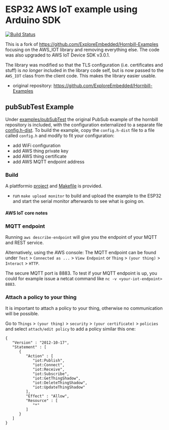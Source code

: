 # ESP32 AWS IoT example using Arduino SDK

[![Build Status](https://travis-ci.org/jandelgado/esp32-aws-iot.svg?branch=master)](https://travis-ci.org/jandelgado/esp32-aws-iot)

This is a fork of https://github.com/ExploreEmbedded/Hornbill-Examples
focusing on the AWS_IOT library and removing everything else. The code was
also upgraded to AWS IoT Device SDK v3.0.1. 

The library was modified so that the TLS configuration (i.e. certificates and
stuff) is _no longer_ included in the library code self, but is now passed to
the `AWS_IOT` class from the client code. This makes the library easier usable.

* original repository:  https://github.com/ExploreEmbedded/Hornbill-Examples

## pubSubTest Example

Under [examples/pubSubTest](examples/pubSubTest) the original PubSub example of
the hornbill repository is included, with the configuration externalized to a
separate file [config.h-dist](examples/pubSubTest/config.h-dist). To build the
example, copy the `config.h-dist` file to a file called `config.h` and modify
to fit your configuration:

* add WiFi configuration
* add AWS thing private key
* add AWS thing certificate 
* add AWS MQTT endpoint address

### Build

A plattformio [project](platformio.ini) and [Makefile](Makefile) is provided.

* run `make upload monitor` to build and upload the example to the ESP32 and
  start the serial monitor afterwards to see what is going on.

#### AWS IoT core notes

### MQTT endpoint

Running `aws describe-endpoint` will give you the endpoint of your MQTT and
REST service.

Alternatively, using the AWS console: The MQTT endpoint can be found under
`Test` > `Connected as ...` > `View Endpoint` or `Thing` > `(your thing)` >
`Interact` > `HTTP`. 

The secure MQTT port is 8883. To test if your MQTT endpoint is up, you could
for example issue a netcat command like `nc -v <your-iot-endpoint> 8883`.

### Attach a policy to your thing

It is important to attach a policy to your thing, otherwise no communication
will be possible.

Go to `Things` > `(your thing)` > `security` > `(your certificate)` > `policies`
and select `attach/edit policy` to add a policy similar this one:

```
{
   "Version" : "2012-10-17",
   "Statement" : [
      {
         "Action" : [
            "iot:Publish",
            "iot:Connect",
            "iot:Receive",
            "iot:Subscribe",
            "iot:GetThingShadow",
            "iot:DeleteThingShadow",
            "iot:UpdateThingShadow"
         ],
         "Effect" : "Allow",
         "Resource" : [
            "*"
         ]
      }
   ]
}
```

